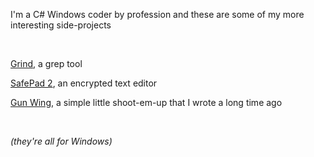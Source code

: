 I'm a C# Windows coder by profession and these are some of my more interesting side-projects

<br/>

[Grind](grind), a grep tool

[SafePad 2](safepad2), an encrypted text editor

[Gun Wing](gunwing), a simple little shoot-em-up that I wrote a long time ago

<br/>

_(they're all for Windows)_

